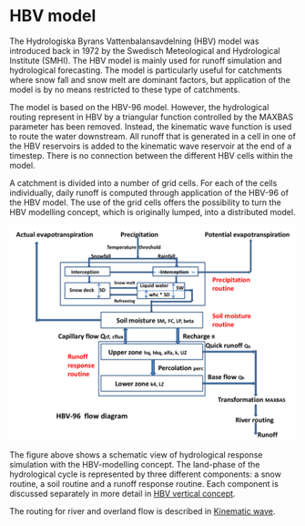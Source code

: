 # HBV model

The Hydrologiska Byrans Vattenbalansavdelning (HBV) model was introduced back in
1972 by the Swedisch Meteological and Hydrological Institute (SMHI).  The HBV
model is mainly used for runoff simulation and hydrological forecasting. The
model is particularly useful for catchments where snow fall and snow melt are
dominant factors, but application of the model is by no means restricted to
these type of catchments.

The model is based on the HBV-96 model. However, the hydrological routing
represent in HBV by a triangular function controlled by the MAXBAS parameter has
been removed. Instead, the kinematic wave function is used to route the water
downstream. All runoff that is generated in a cell in one of the HBV reservoirs
is added to the kinematic wave reservoir at the end of a timestep. There is no
connection between the different HBV cells within the model.

A catchment is divided into a number of grid cells. For each of the cells
individually, daily runoff is computed through application of the HBV-96 of the
HBV model. The use of the grid cells offers the possibility to turn the HBV
modelling concept, which is originally lumped, into a distributed model.

![wflow_hbv model](../images/hbv96.png)

The figure above shows a schematic view of hydrological response simulation with
the HBV-modelling concept. The land-phase of the hydrological cycle is
represented by three different components: a snow routine, a soil routine and a
runoff response routine. Each component is discussed separately in more detail
in [HBV vertical concept](@ref).

The routing for river and overland flow is described in [Kinematic wave](@ref).
